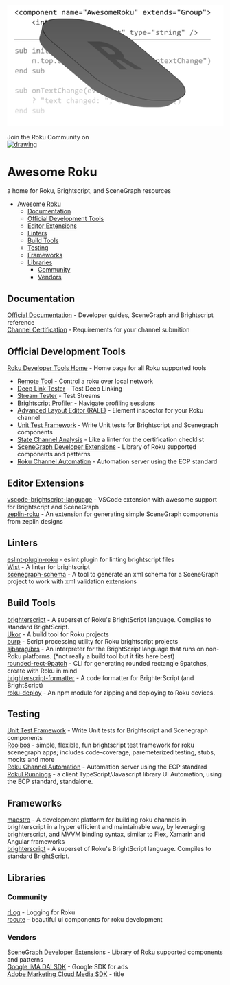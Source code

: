 ![logo](./awesomeroku.png)

Join the Roku Community on  
<a href="https://join.slack.com/t/rokudevelopers/shared_invite/enQtMzgyODg0ODY0NDM5LTM0N2UzYWExOGVlMTRlNGI2OTQ0ODA0Y2ZmMzFhZmMwMWEzNWI2MGM1YzFkZDVkZDNiNjYzYTgwODczNGQ2NDY"><img src="https://assets.brandfolder.com/pl546j-7le8zk-btwjnu/view@2x.png?v=1547165150" alt="drawing" width="250"/></a>

# Awesome Roku

a home for Roku, Brightscript, and SceneGraph resources

- [Awesome Roku](#awesome-roku)
  - [Documentation](#documentation)
  - [Official Development Tools](#official-development-tools)
  - [Editor Extensions](#editor-extensions)
  - [Linters](#linters)
  - [Build Tools](#build-tools)
  - [Testing](#testing)
  - [Frameworks](#frameworks)
  - [Libraries](#libraries)
    - [Community](#community)
    - [Vendors](#vendors)

## Documentation

[Official Documentation](https://developer.roku.com/docs/developer-program/getting-started/roku-dev-prog.md) - Developer guides, SceneGraph and Brightscript reference  
[Channel Certification](https://developer.roku.com/docs/developer-program/certification/certification.md) - Requirements for your channel submition

## Official Development Tools

[Roku Developer Tools Home](https://devtools.web.roku.com/) - Home page for all Roku supported tools

- [Remote Tool](http://devtools.web.roku.com/RokuRemote/) - Control a roku over local network
- [Deep Link Tester](https://devtools.web.roku.com/#deep-linking-tool) - Test Deep Linking
- [Stream Tester](https://devtools.web.roku.com/#stream-tester-tool) - Test Streams
- [Brightscript Profiler](https://devtools.web.roku.com/#brs-profiler-tool) - Navigate profiling sessions
- [Advanced Layout Editor (RALE)](https://devtools.web.roku.com/#rale-tool) - Element inspector for your Roku channel
- [Unit Test Framework](https://devtools.web.roku.com/#unit-test-framework-tool) - Write Unit tests for Brightscript and Scenegraph components
- [State Channel Analysis](https://devtools.web.roku.com/#static-channel-analysis-tool) - Like a linter for the certification checklist
- [SceneGraph Developer Extensions](https://devtools.web.roku.com/#scene-graph-developer-extensions) - Library of Roku supported components and patterns
- [Roku Channel Automation](https://devtools.web.roku.com/#roku-channel-automation) - Automation server using the ECP standard

## Editor Extensions

[vscode-brightscript-language](https://github.com/rokucommunity/vscode-brightscript-language) - VSCode extension with awesome support for Brightscript and SceneGraph  
[zeplin-roku](https://github.com/slheavner/zeplin-roku) - An extension for generating simple SceneGraph components from zeplin designs

## Linters

[eslint-plugin-roku](https://github.com/RokuRoad/eslint-plugin-roku) - eslint plugin for linting brightscript files  
[Wist](https://willowtreeapps.github.io/wist/) - A linter for brightscript  
[scenegraph-schema](https://github.com/slheavner/scenegraph-schema) - A tool to generate an xml schema for a SceneGraph project to work with xml validation extensions

## Build Tools

[brighterscript](https://github.com/rokucommunity/brighterscript) - A superset of Roku's BrightScript language. Compiles to standard BrightScript.  
[Ukor](https://github.com/willowtreeapps/ukor) - A build tool for Roku projects  
[burp](https://github.com/georgejecook/burp) - Script processing utility for Roku brightscript projects  
[sjbarag/brs](https://github.com/sjbarag/brs) - An interpreter for the BrightScript language that runs on non-Roku platforms. (\*not really a build tool but it fits here best)  
[rounded-rect-9patch](https://github.com/slheavner/rounded-rect-9patch) - CLI for generating rounded rectangle 9patches, create with Roku in mind  
[brighterscript-formatter](https://github.com/RokuCommunity/brighterscript-formatter) - A code formatter for BrighterScript (and BrightScript)  
[roku-deploy](https://github.com/rokucommunity/roku-deploy) - An npm module for zipping and deploying to Roku devices.

## Testing

[Unit Test Framework](https://devtools.web.roku.com/#unit-test-framework-tool) - Write Unit tests for Brightscript and Scenegraph components  
[Rooibos](https://github.com/georgejecook/rooibos) - simple, flexible, fun brightscript test framework for roku scenegraph apps; includes code-coverage, paremeterized testing, stubs, mocks and more  
[Roku Channel Automation](https://devtools.web.roku.com/#roku-channel-automation) - Automation server using the ECP standard  
[Rokul Runnings](https://github.com/willowtreeapps/rokul-runnings) - a client TypeScript/Javascript library UI Automation, using the ECP standard, standalone.

## Frameworks

[maestro](https://github.com/georgejecook/maestro) - A development platform for building roku channels in brighterscript in a hyper efficient and maintainable way, by leveraging brighterscript, and MVVM binding syntax, similar to Flex, Xamarin and Angular frameworks  
[brighterscript](https://github.com/rokucommunity/brighterscript) - A superset of Roku's BrightScript language. Compiles to standard BrightScript.

## Libraries

### Community

[rLog](https://github.com/georgejecook/rLog) - Logging for Roku  
[rocute](https://github.com/willowtreeapps/rocute) - beautiful ui components for roku development

### Vendors

[SceneGraph Developer Extensions](https://devtools.web.roku.com/#scene-graph-developer-extensions) - Library of Roku supported components and patterns  
[Google IMA DAI SDK](https://developers.google.com/interactive-media-ads/docs/sdks/roku/download) - Google SDK for ads  
[Adobe Marketing Cloud Media SDK](https://github.com/Adobe-Marketing-Cloud/media-sdks/tree/master/sdks/roku) - title
